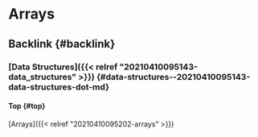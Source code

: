 # Arrays


## Backlink {#backlink}


### [Data Structures]({{< relref "20210410095143-data_structures" >}}) {#data-structures--20210410095143-data-structures-dot-md}


#### Top {#top}

[Arrays]({{< relref "20210410095202-arrays" >}})
